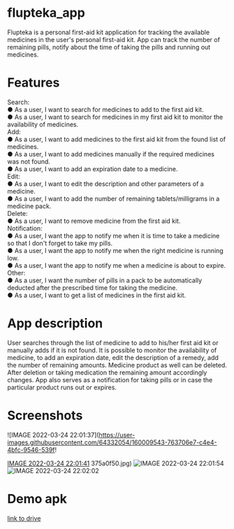 # flupteka_app

Flupteka is a personal first-aid kit application for tracking the available medicines in
the user's personal first-aid kit. App can track the number of remaining pills, notify
about the time of taking the pills and running out medicines.

# Features   
Search:  
● As a user, I want to search for medicines to add to the first aid kit.  
● As a user, I want to search for medicines in my first aid kit to monitor the availability
of medicines.    
Add:  
● As a user, I want to add medicines to the first aid kit from the found list of medicines.  
● As a user, I want to add medicines manually if the required medicines was not found.  
● As a user, I want to add an expiration date to a medicine.    
Edit:  
● As a user, I want to edit the description and other parameters of a medicine.  
● As a user, I want to add the number of remaining tablets/milligrams in a medicine
pack.    
Delete:  
● As a user, I want to remove medicine from the first aid kit.   
Notification:  
● As a user, I want the app to notify me when it is time to take a medicine so that I don't forget to take my pills.  
● As a user, I want the app to notify me when the right medicine is running low.  
● As a user, I want the app to notify me when a medicine is about to expire.     
Other:   
● As a user, I want the number of pills in a pack to be automatically deducted after the  prescribed time for taking the medicine.  
● As a user, I want to get a list of medicines in the first aid kit.  

# App description
User searches through the list of medicine to add to his/her first aid kit or manually adds if it is not found. It is possible to monitor the availability of medicine, to add an expiration date, edit the description of a remedy, add the number of remaining amounts. Medicine product as well can be deleted. After deletion or taking medication the remaining amount accordingly changes. App also serves as a notification for taking pills or in case the particular product runs out or expires. 

# Screenshots
![IMAGE 2022-03-24 22:01:37](https://user-images.githubusercontent.com/64332054/160009543-763706e7-c4e4-4bfc-9546-539f!

[IMAGE 2022-03-24 22:01:41](https://user-images.githubusercontent.com/64332054/160009559-82131304-d8aa-4056-936e-a7d5230ff903.jpg)
375a0f50.jpg)
![IMAGE 2022-03-24 22:01:54](https://user-images.githubusercontent.com/64332054/160009591-853d5cf9-4336-4165-94cc-4ee8e3927982.jpg)  
![IMAGE 2022-03-24 22:02:02](https://user-images.githubusercontent.com/64332054/160009616-2841f28d-1987-4a5d-8d6b-b946973a5d2d.jpg)   





# Demo apk
[link to drive](https://drive.google.com/drive/folders/1-bevZG1ltdnyEXI63rlFnPKXEK76wF86?usp=sharing)
